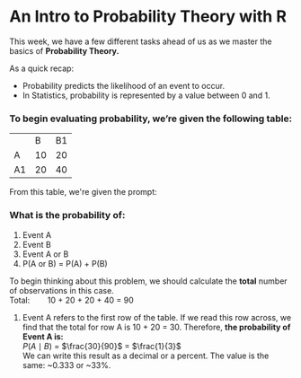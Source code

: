 # An Intro to Probability Theory with R

This week, we have a few different tasks ahead of us as we master the basics of **Probability Theory.**

As a quick recap:
- Probability predicts the likelihood of an event to occur.
- In Statistics, probability is represented by a value between 0 and 1.


### To begin evaluating probability, we’re given the following table:

|    |    |    |
|----|----|----|  
|    | B  | B1 |
| A  | 10 | 20 |
| A1 | 20 | 40 |

From this table, we're given the prompt:
### What is the probability of:
1. Event A
2. Event B
3. Event A or B
4. P(A or B) = P(A) + P(B)

To begin thinking about this problem, we should calculate the **total** number of observations in this case.
<br>Total:  &nbsp;&nbsp;&nbsp;&nbsp;&nbsp;&nbsp; 10 + 20 + 20 + 40 = 90<br />

1. Event A refers to the first row of the table. If we read this row across, we find that the total for row A is 10 + 20 = 30. Therefore, **the probability of Event A is:**
<br>$P(A \mid B)$ $=$ 	$\frac{30}{90}$ $=$ 	$\frac{1}{3}$<br />
We can write this result as a decimal or a percent. The value is the same: ~0.333 or ~33%.

